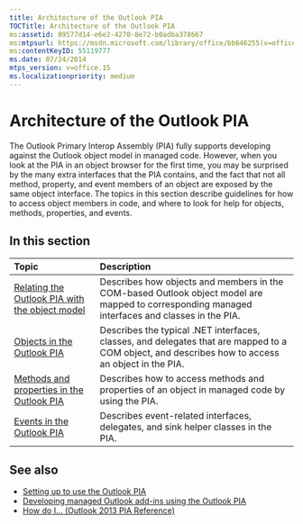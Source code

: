 ```yaml
---
title: Architecture of the Outlook PIA
TOCTitle: Architecture of the Outlook PIA
ms:assetid: 89577d14-e6e2-4270-8e72-b0adba378667
ms:mtpsurl: https://msdn.microsoft.com/library/office/bb646255(v=office.15)
ms:contentKeyID: 55119777
ms.date: 07/24/2014
mtps_version: v=office.15
ms.localizationpriority: medium
---
```


# Architecture of the Outlook PIA

The Outlook Primary Interop Assembly (PIA) fully supports developing against the Outlook object model in managed code. However, when you look at the PIA in an object browser for the first time, you may be surprised by the many extra interfaces that the PIA contains, and the fact that not all method, property, and event members of an object are exposed by the same object interface. The topics in this section describe guidelines for how to access object members in code, and where to look for help for objects, methods, properties, and events.

## In this section

|Topic|Description|
|:----|:----------|
|[Relating the Outlook PIA with the object model](relating-the-outlook-pia-with-the-object-model.md) |Describes how objects and members in the COM-based Outlook object model are mapped to corresponding managed interfaces and classes in the PIA.|
|[Objects in the Outlook PIA](objects-in-the-outlook-pia.md) |Describes the typical .NET interfaces, classes, and delegates that are mapped to a COM object, and describes how to access an object in the PIA.|
|[Methods and properties in the Outlook PIA](methods-and-properties-in-the-outlook-pia.md) |Describes how to access methods and properties of an object in managed code by using the PIA.|
|[Events in the Outlook PIA](events-in-the-outlook-pia.md) |Describes event-related interfaces, delegates, and sink helper classes in the PIA.|

## See also

- [Setting up to use the Outlook PIA](setting-up-to-use-the-outlook-pia.md)
- [Developing managed Outlook add-ins using the Outlook PIA](developing-managed-outlook-add-ins-using-the-outlook-pia.md)
- [How do I... (Outlook 2013 PIA Reference)](how-do-i-outlook-2013-pia-reference.md)

